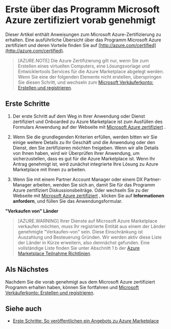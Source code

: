 <properties
   pageTitle="Erste über das Programm Microsoft Azure zertifiziert vorab genehmigt | Microsoft Azure"
   description="Erfahren Sie mehr über das Microsoft Azure zertifizierten Partner-Programm und so erhalten Sie verkaufen virtuellen Computerabbild, Lösungsvorlage, Entwicklertools Dienst oder Datendienst auf Azure Marketplace"
   services="marketplace-publishing"
   documentationCenter="na"
   authors="HannibalSII"
   manager="hascipio"
   editor=""
   tags=""/>

<tags
   ms.service="marketplace"
   ms.devlang="na"
   ms.topic="article"
   ms.tgt_pltfrm="na"
   ms.workload="na"
   ms.date="07/21/2016"
   ms.author="anishk;hascipio"/>

# <a name="get-pre-approved-via-the-microsoft-azure-certified-program"></a>Erste über das Programm Microsoft Azure zertifiziert vorab genehmigt

Dieser Artikel enthält Anweisungen zum Microsoft Azure-Zertifizierung zu erhalten. Eine ausführliche Übersicht über das Programm Microsoft Azure zertifiziert und deren Vorteile finden Sie auf [http://azure.com/certified](http://azure.com/certified).

> [AZURE.NOTE] Die Azure Zertifizierung gilt nur, wenn Sie zum Erstellen eines virtuellen Computers, eine Lösungsvorlage und Entwicklertools Services für die Azure Marketplace abgelegt werden. Wenn Sie eine der folgenden Elemente nicht erstellen, überspringen Sie diesen Schritt, und wechseln zum [Microsoft Verkäuferkonto: Erstellen und registrieren](marketplace-publishing-accounts-creation-registration.md).

## <a name="getting-started"></a>Erste Schritte
1. Der erste Schritt auf dem Weg in Ihrer Anwendung oder Dienst zertifiziert und Onboarded zu Azure Marketplace ist zum Ausfüllen des Formulars Anwendung auf der Webseite mit [Microsoft Azure zertifiziert](https://azure.microsoft.com/marketplace/partner-program/) .

2. Wenn Sie die grundlegenden Kriterien erfüllen, werden bitten wir Sie einige weitere Details zu Ihr Geschäft und die Anwendung oder den Dienst, den Sie zertifizieren möchten freigeben. Wenn wir alle Details von Ihnen haben, wird wir Überprüfen Ihrer Anwendung, um sicherzustellen, dass es gut für die Azure Marketplace ist. Wenn Ihr Antrag genehmigt ist, wird zunächst integrierte Ihre Lösung zu Azure Marketplace mit Ihnen zu arbeiten.

3. Wenn Sie mit einem Partner Account Manager oder einem DX Partner-Manager arbeiten, wenden Sie sich an, damit Sie für das Programm Azure zertifiziert Diskussionsbeiträge. Oder wechseln Sie zu der Webseite mit [Microsoft Azure zertifiziert](http://azure.com/certified) , klicken Sie auf **Informationen anfordern**, und füllen Sie das Anwendungsformular.

**"Verkaufen von" Länder**

> [AZURE.WARNING] Ihrer Dienste auf Microsoft Azure Marketplace verkaufen möchten, muss Ihr registrierte Entität aus einem der Länder genehmigte "Verkaufen-von" sein. Diese Einschränkung ist Auszahlung und Besteuerung Gründen. Wir werden aktiv diese Liste der Länder in Kürze erweitern, also demnächst gefunden. Eine vollständige Liste finden Sie unter Abschnitt 1 b der [Azure Marketplace Teilnahme Richtlinien](http://go.microsoft.com/fwlink/?LinkID=526833).

## <a name="next-step"></a>Als Nächstes
Nachdem Sie die vorab genehmigt aus dem Microsoft Azure zertifiziert Programm erhalten haben, können Sie fortfahren und [Microsoft Verkäuferkonto: Erstellen und registrieren](marketplace-publishing-accounts-creation-registration.md).

## <a name="see-also"></a>Siehe auch
- [Erste Schritte: So veröffentlichen ein Angebots zu Azure Marketplace](marketplace-publishing-getting-started.md)
